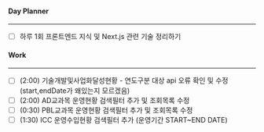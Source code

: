 
#### Day Planner
---
- [ ] 하루 1회 프론트엔드 지식 및 Next.js 관련 기술 정리하기


#### Work
---
- [ ] (2:00) 기술개발및사업화달성현황 - 연도구분 대상 api 오류 확인 및 수정 (start,endDate가 왜있는지 모르겠음)
- [ ] (2:00) AD교과목 운영현황 검색필터 추가 및 조회목록 수정 
- [ ] (0:30) PBL교과목 운영현황 검색필터 추가 및 조회목록 수정 
- [ ] (1:30) ICC 운영수입현황 검색필터 추가 (운영기간 START~END DATE)